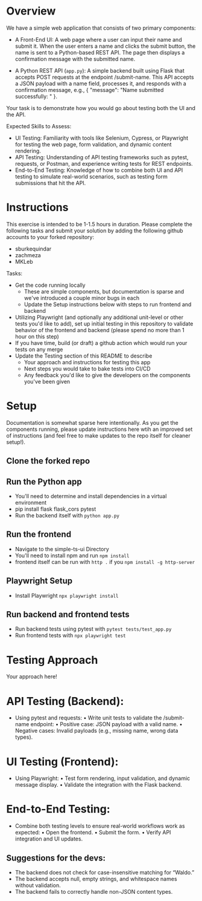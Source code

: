 # Overview

We have a simple web application that consists of two primary components:
- A Front-End UI: A web page where a user can input their name and submit it.
        When the user enters a name and clicks the submit button, the name is sent to a Python-based REST API.
        The page then displays a confirmation message with the submitted name.

- A Python REST API (`app.py`): A simple backend built using Flask that accepts POST requests at the endpoint /submit-name. This API accepts a JSON payload with a name field, processes it, and responds with a confirmation message, e.g., { "message": "Name submitted successfully: <name>" }.

Your task is to demonstrate how you would go about testing both the UI and the API. 

Expected Skills to Assess:

- UI Testing: Familiarity with tools like Selenium, Cypress, or Playwright for testing the web page, form validation, and dynamic content rendering.
- API Testing: Understanding of API testing frameworks such as pytest, requests, or Postman, and experience writing tests for REST endpoints.
- End-to-End Testing: Knowledge of how to combine both UI and API testing to simulate real-world scenarios, such as testing form submissions that hit the API.


# Instructions
This exercise is intended to be 1-1.5 hours in duration. Please complete the following tasks and submit your solution by adding the following github accounts to your forked repository:
- sburkequindar
- zachmeza
- MKLeb

Tasks:
- Get the code running locally 
    - These are simple components, but documentation is sparse and we've introduced a couple minor bugs in each
    - Update the Setup instructions below with steps to run frontend and backend
- Utilizing Playwright (and optionally any additional unit-level or other tests you'd  like to add), set up initial testing in this repository to validate behavior of the frontend and backend (please spend no more than 1 hour on this step)
- If you have time, build (or draft) a github action which would run your tests on any merge
- Update the Testing section of this README to describe
    - Your approach and instructions for testing this app
    - Next steps you would take to bake tests into CI/CD
    - Any feedback you'd like to give the developers on the components you've been given


# Setup

Documentation is somewhat sparse here intentionally. As you get the components running, please update instructions here wtih an improved set of instructions (and feel free to make updates to the repo itself for cleaner setup!).

## Clone the forked repo

## Run the Python app
- You'll need to determine and install dependencies in a virtual environment
- pip install flask flask_cors pytest
- Run the backend itself with `python app.py`

## Run the frontend
- Navigate to the simple-ts-ui Directory
- You'll need to install npm and run `npm install`
- frontend itself can be run with `http .` if you `npm install -g http-server`

## Playwright Setup
- Install Playwright `npx playwright install`

## Run backend and frontend tests
- Run backend tests using pytest with `pytest tests/test_app.py`
- Run frontend tests with `npx playwright test`


# Testing Approach
Your approach here!

# API Testing (Backend):

- Using pytest and requests:
	•	Write unit tests to validate the /submit-name endpoint:
	•	Positive case: JSON payload with a valid name.
	•	Negative cases: Invalid payloads (e.g., missing name, wrong data types).
# UI Testing (Frontend):

- Using Playwright:
	•	Test form rendering, input validation, and dynamic message display.
	•	Validate the integration with the Flask backend.

# End-to-End Testing:

- Combine both testing levels to ensure real-world workflows work as expected:
	•	Open the frontend.
	•	Submit the form.
	•	Verify API integration and UI updates.

## Suggestions for the devs:

- The backend does not check for case-insensitive matching for “Waldo.”
- The backend accepts null, empty strings, and whitespace names without validation.
- The backend fails to correctly handle non-JSON content types.


